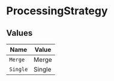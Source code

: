 # ProcessingStrategy


## Values

| Name     | Value    |
| -------- | -------- |
| `Merge`  | Merge    |
| `Single` | Single   |